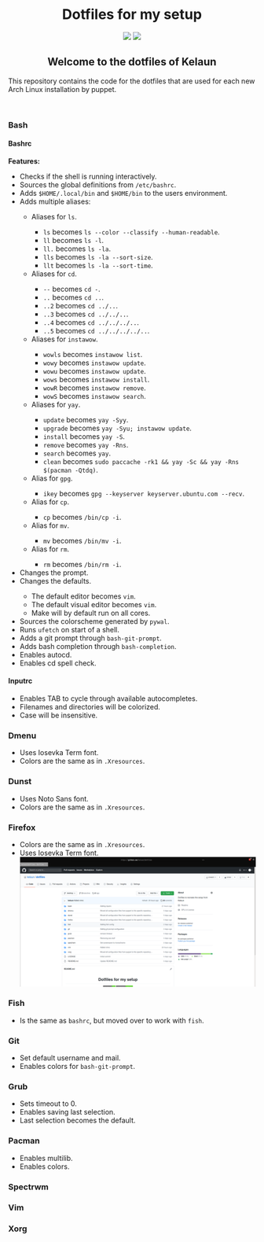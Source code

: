 <div align="center">
  <h1>Dotfiles for my setup</h1>
</div>

<div align="center">
  <img src="https://img.shields.io/maintenance/yes/2020?label=maintained&style=flat-square"> <img src="https://img.shields.io/badge/contribution-welcome-brightgreen&?style=flat-square">

  <h2>Welcome to the dotfiles of Kelaun</h2>
</div>

<div align="left">
  <p>
    This repository contains the code for the dotfiles that are used for each new Arch Linux installation by puppet.<br>
  </p>
	<br>
	<h3>Bash</h3>
		<h4>Bashrc</h4>
			<p>
				<b>Features:</b>
				<ul>
					<li>Checks if the shell is running interactively.</li>
					<li>Sources the global definitions from <code>/etc/bashrc</code>.</li>
					<li>Adds <code>$HOME/.local/bin</code> and <code>$HOME/bin</code> to the users environment.</li>
					<li>Adds multiple aliases:</li>
						<ul>
							<li>Aliases for <code>ls</code>.</li>
								<ul>
									<li><code>ls</code> becomes <code>ls --color --classify --human-readable</code>.</li>
									<li><code>ll</code> becomes <code>ls -l</code>.</li>
									<li><code>ll.</code> becomes <code>ls -la</code>.</li>
									<li><code>lls</code> becomes <code>ls -la --sort-size</code>.</li>
									<li><code>llt</code> becomes <code>ls -la --sort-time</code>.</li>
								</ul>
							<li>Aliases for <code>cd</code>.</li>
								<ul>
									<li><code>--</code> becomes <code>cd -</code>.</li>
									<li><code>..</code> becomes <code>cd ..</code>.</li>
									<li><code>..2</code> becomes <code>cd ../..</code>.</li>
									<li><code>..3</code> becomes <code>cd ../../..</code>.</li>
									<li><code>..4</code> becomes <code>cd ../../../..</code>.</li>
									<li><code>..5</code> becomes <code>cd ../../../../..</code>.</li>
								</ul>
							<li>Aliases for <code>instawow</code>.</li>
								<ul>
									<li><code>wowls</code> becomes <code>instawow list</code>.</li>
									<li><code>wowy</code> becomes <code>instawow update</code>.</li>
									<li><code>wowu</code> becomes <code>instawow update</code>.</li>
									<li><code>wows</code> becomes <code>instawow install</code>.</li>
									<li><code>wowR</code> becomes <code>instawow remove</code>.</li>
									<li><code>wowS</code> becomes <code>instawow search</code>.</li>
								</ul>
							<li>Aliases for <code>yay</code>.</li>
								<ul>
									<li><code>update</code> becomes <code>yay -Syy</code>.</li>
									<li><code>upgrade</code> becomes <code>yay -Syu; instawow update</code>.</li>
									<li><code>install</code> becomes <code>yay -S</code>.</li>
									<li><code>remove</code> becomes <code>yay -Rns</code>.</li>
									<li><code>search</code> becomes <code>yay</code>.</li>
									<li><code>clean</code> becomes <code>sudo paccache -rk1 && yay -Sc && yay -Rns $(pacman -Qtdq)</code>.</li>
								</ul>
							<li>Alias for <code>gpg</code>.</li>
								<ul>
									<li><code>ikey</code> becomes <code>gpg --keyserver keyserver.ubuntu.com --recv</code>.</li>
								</ul>
							<li>Alias for <code>cp</code>.</li>
								<ul>
									<li><code>cp</code> becomes <code>/bin/cp -i</code>.</li>
								</ul>
							<li>Alias for <code>mv</code>.</li>
								<ul>
									<li><code>mv</code> becomes <code>/bin/mv -i</code>.</li>
								</ul>
							<li>Alias for <code>rm</code>.</li>
								<ul>
									<li><code>rm</code> becomes <code>/bin/rm -i</code>.</li>
								</ul>
						</ul>
					<li>Changes the prompt.</li>
					<li>Changes the defaults.</li>
						<ul>
							<li>The default editor becomes <code>vim</code>.</li>
							<li>The default visual editor becomes <code>vim</code>.</li>
							<li>Make will by default run on all cores.</li>
						</ul>
					<li>Sources the colorscheme generated by <code>pywal</code>.</li>
					<li>Runs <code>ufetch</code> on start of a shell.</li>
					<li>Adds a git prompt through <code>bash-git-prompt</code>.</li>
					<li>Adds bash completion through <code>bash-completion</code>.</li>
					<li>Enables autocd.</li>
					<li>Enables cd spell check.</li>
				</ul>
			</p>
		<h4>Inputrc</h4>
      <p>
				<ul>
					<li>Enables TAB to cycle through available autocompletes.</li>
					<li>Filenames and directories will be colorized.</li>
					<li>Case will be insensitive.</li>
				</ul>
			</p>
	<h3>Dmenu</h3>
		<p>
			<ul>
				<li>Uses Iosevka Term font.</li>
				<li>Colors are the same as in <code>.Xresources</code>.</li>
			</ul>
		</p>
	<h3>Dunst</h3>
		<p>
			<ul>
				<li>Uses Noto Sans font.</li>
				<li>Colors are the same as in <code>.Xresources</code>.</li>
			</ul>
		</p>
	<h3>Firefox</h3>
		<p>
			<ul>
				<li>Colors are the same as in <code>.Xresources</code>.</li>
				<li>
					Uses Iosevka Term font.
					<br>
					<img src="https://raw.githubusercontent.com/kelaun/screenshots/master/firefox.png" align="center">
				</li>
			</ul>
		</p>
	<h3>Fish</h3>
		<p>
			<ul>
				<li>Is the same as <code>bashrc</code>, but moved over to work with <code>fish</code>.</li>
			</ul>
		</p>
	<h3>Git</h3>
		<p>
			<ul>
				<li>Set default username and mail.</li>
				<li>Enables colors for <code>bash-git-prompt</code>.</li>
			</ul>
		</p>
	<h3>Grub</h3>
		<p>
			<ul>
				<li>Sets timeout to 0.</li>
				<li>Enables saving last selection.</li>
				<li>Last selection becomes the default.</li>
			</ul>
		</p>
	<h3>Pacman</h3>
		<p>
			<ul>
				<li>Enables multilib.</li>
				<li>Enables colors.</li>
			</ul>
		</p>
	<h3>Spectrwm</h3>
	<h3>Vim</h3>
	<h3>Xorg</h3>
</div>

